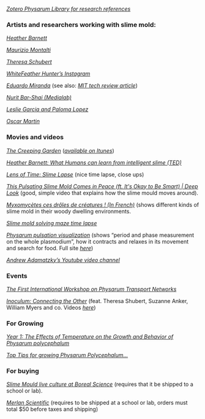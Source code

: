 [*Zotero Physarum Library for research
references*](https://www.zotero.org/groups/physarum)

### Artists and researchers working with slime mold:

[*Heather Barnett*](http://heatherbarnett.co.uk/about/)

[*Maurizio Montalti*](https://vimeo.com/88166497)

[*Theresa
Schubert*](http://theresaschubert.com/arts-experiments/experiment/slime-mold-microfluidic-gates/)

[*WhiteFeather Hunter’s
Instagram*](https://www.instagram.com/whitefeather.hunter/?hl=en)

[*Eduardo
Miranda*](https://www.theguardian.com/science/grrlscientist/2015/feb/09/slime-mould-and-researcher-set-to-play-piano-duet)
(see also: [*MIT tech review
article*](https://www.technologyreview.com/s/508531/physicists-use-electrical-signals-from-slime-mould-to-make-music/))

[*Nurit Bar-Shai
(Medialab)*](https://medialab201617.wixsite.com/mysite/slime-mold)

[*Leslie Garcia and Paloma
Lopez*](https://www.wired.com/2015/10/listen-slime-mold-sing-song/)

[*Oscar
Martin*](https://motherboard.vice.com/en_us/article/slime-mold--algorithms--music)

### 

### Movies and videos

[*The Creeping Garden*](https://vimeo.com/58295282) ([*available on
Itunes*](https://itunes.apple.com/us/movie/the-creeping-garden/id1084002158))

[*Heather Barnett: What Humans can learn from intelligent slime
(TED)*](https://www.youtube.com/watch?v=2UxGrde1NDA)

[*Lens of Time: Slime
Lapse*](https://www.youtube.com/watch?v=olCEGsKWQ3c) (nice time lapse,
close ups)

[*This Pulsating Slime Mold Comes in Peace (ft. It's Okay to Be Smart) |
Deep Look*](https://www.youtube.com/watch?v=Nx3Uu1hfl6Q) (good, simple
video that explains how the slime mould moves around).

[*Myxomycètes ces drôles de créatures ! (In
French)*](https://www.youtube.com/watch?v=Nq-tdn4iEh4) (shows different
kinds of slime mold in their woody dwelling environments.

[*Slime mold solving maze time
lapse*](https://www.youtube.com/watch?v=5UfMU9TsoEM)

[*Physarum pulsation
visualization*](https://www.youtube.com/watch?v=8IRKmCUa2N0) (shows
“period and phase measurement on the whole plasmodium”, how it contracts
and relaxes in its movement and search for food. Full site
[*here*](https://sites.google.com/site/plasmodiumpulsation/pulsation))

[*Andrew Adamatzky’s Youtube video
channel*](https://www.youtube.com/user/PhysarumMachines/videos)

### Events

[*The First International Workshop on Physarum Transport
Networks*](http://physnet.bionetics.org/2015/show/home)

[*Inoculum: Connecting the
Other*](http://www.phychip.eu/workshops/inoculum-connecting-the-other/)
(feat. Theresa Shubert, Suzanne Anker, William Myers and co. Videos
[*here*](https://www.youtube.com/playlist?list=PLonPuzucymexaML_6iIYRF0J2KP0YBysY))

### For Growing

[*Year 1: The Effects of Temperature on the Growth and Behavior of
Physarum
polycephalum*](https://suhasiniravi.wordpress.com/2014/10/10/the-effects-of-temperature-on-the-growth-and-behavior-of-physarum-polycephalum/)

[*Top Tips for growing Physarum
Polycephalum…*](http://slimoco.ning.com/forum/topics/top-tips-for-growing-physarum?id=3917201%3ATopic%3A1235&page=2#comments)

### For buying

[*Slime Mould live culture at Boreal
Science*](https://www.boreal.com/store/product/8883628/live-physarum-polycephalum-culture)
(requires that it be shipped to a school or lab).

[*Merlan
Scientific*](https://www.merlan.ca/search.aspx?keywords=physarum)
(requires to be shipped at a school or lab, orders must total \$50
before taxes and shipping)
